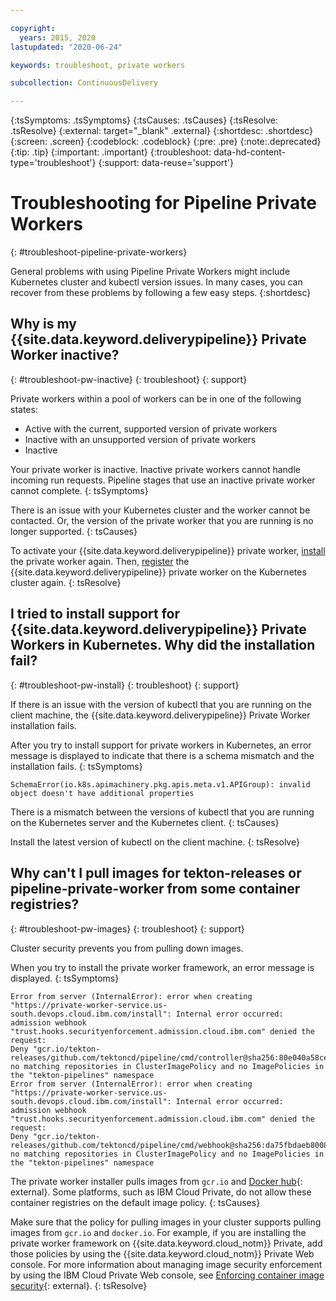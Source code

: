 ```yaml
---

copyright:
  years: 2015, 2020
lastupdated: "2020-06-24"

keywords: troubleshoot, private workers

subcollection: ContinuousDelivery

---
```


{:tsSymptoms: .tsSymptoms}
{:tsCauses: .tsCauses}
{:tsResolve: .tsResolve}
{:external: target="_blank" .external}
{:shortdesc: .shortdesc}
{:screen: .screen}
{:codeblock: .codeblock}
{:pre: .pre}
{:note:.deprecated}
{:tip: .tip}
{:important: .important}
{:troubleshoot: data-hd-content-type='troubleshoot'}
{:support: data-reuse='support'}

# Troubleshooting for Pipeline Private Workers
{: #troubleshoot-pipeline-private-workers}

General problems with using Pipeline Private Workers might include Kubernetes cluster and kubectl version issues. In many cases, you can recover from these problems by following a few easy steps.
{:shortdesc}

## Why is my {{site.data.keyword.deliverypipeline}} Private Worker inactive?
{: #troubleshoot-pw-inactive}
{: troubleshoot}
{: support}

Private workers within a pool of workers can be in one of the following states:

* Active with the current, supported version of private workers
* Inactive with an unsupported version of private workers
* Inactive

Your private worker is inactive. Inactive private workers cannot handle incoming run requests. Pipeline stages that use an inactive private worker cannot complete.
{: tsSymptoms}
   
There is an issue with your Kubernetes cluster and the worker cannot be contacted. Or, the version of the private worker that you are running is no longer supported.
{: tsCauses}

To activate your {{site.data.keyword.deliverypipeline}} private worker, [install](/docs/services/ContinuousDelivery?topic=ContinuousDelivery-install-private-workers#install_pw) the private worker again. Then, [register](/docs/services/ContinuousDelivery?topic=ContinuousDelivery-install-private-workers#register_pw) the {{site.data.keyword.deliverypipeline}} private worker on the Kubernetes cluster again.
{: tsResolve}

## I tried to install support for {{site.data.keyword.deliverypipeline}} Private Workers in Kubernetes. Why did the installation fail?
{: #troubleshoot-pw-install}
{: troubleshoot}
{: support}

If there is an issue with the version of kubectl that you are running on the client machine, the {{site.data.keyword.deliverypipeline}} Private Worker installation fails. 

After you try to install support for private workers in Kubernetes, an error message is displayed to indicate that there is a schema mismatch and the installation fails.
{: tsSymptoms}

`SchemaError(io.k8s.apimachinery.pkg.apis.meta.v1.APIGroup): invalid object doesn't have additional properties`
   
There is a mismatch between the versions of kubectl that you are running on the Kubernetes server and the Kubernetes client.
{: tsCauses}

Install the latest version of kubectl on the client machine.
{: tsResolve}


## Why can't I pull images for tekton-releases or pipeline-private-worker from some container registries?
{: #troubleshoot-pw-images}
{: troubleshoot}
{: support}

Cluster security prevents you from pulling down images. 

When you try to install the private worker framework, an error message is displayed.
{: tsSymptoms}

```
Error from server (InternalError): error when creating "https://private-worker-service.us-south.devops.cloud.ibm.com/install": Internal error occurred: admission webhook "trust.hooks.securityenforcement.admission.cloud.ibm.com" denied the request: 
Deny "gcr.io/tekton-releases/github.com/tektoncd/pipeline/cmd/controller@sha256:80e040a58ce6c4d58ae893eb934777bce013ef8be079967dc3db783d76fa5aaa", no matching repositories in ClusterImagePolicy and no ImagePolicies in the "tekton-pipelines" namespace
Error from server (InternalError): error when creating "https://private-worker-service.us-south.devops.cloud.ibm.com/install": Internal error occurred: admission webhook "trust.hooks.securityenforcement.admission.cloud.ibm.com" denied the request: 
Deny "gcr.io/tekton-releases/github.com/tektoncd/pipeline/cmd/webhook@sha256:da75fbdaeb800813d85b99f7f54b665e8d0edbb2c5a7ffc6a99d66aede0291a3", no matching repositories in ClusterImagePolicy and no ImagePolicies in the "tekton-pipelines" namespace

```
   
The private worker installer pulls images from `gcr.io` and [Docker hub](https://hub.docker.com/r/ibmcom/pipeline-private-worker){: external}. Some platforms, such as IBM Cloud Private, do not allow these container registries on the default image policy.
{: tsCauses}

Make sure that the policy for pulling images in your cluster supports pulling images from `gcr.io` and `docker.io`. For example, if you are installing the private worker framework on {{site.data.keyword.cloud_notm}} Private, add those policies by using the {{site.data.keyword.cloud_notm}} Private Web console. For more information about managing image security enforcement by using the IBM Cloud Private Web console, see [Enforcing container image security](https://www.ibm.com/support/knowledgecenter/en/SSBS6K_3.1.0/manage_images/image_security.html){: external}.
{: tsResolve}
